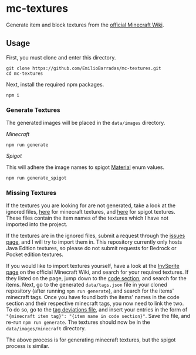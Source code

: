# mc-textures

Generate item and block textures from the [official Minecraft Wiki](https://minecraft.gamepedia.com/Minecraft_Wiki).

## Usage

First, you must clone and enter this directory.

```console
git clone https://github.com/EmilioBarradas/mc-textures.git
cd mc-textures
```

Next, install the required npm packages.

```console
npm i
```

### Generate Textures

The generated images will be placed in the `data/images` directory.

*Minecraft*

```console
npm run generate
```

*Spigot*

This will adhere the image names to spigot [Material](https://hub.spigotmc.org/javadocs/bukkit/org/bukkit/Material.html) enum values.

```console
npm run generate_spigot
```

### Missing Textures

If the textures you are looking for are not generated, take a look at the ignored files, [here](/data/ignored_tags.json) for minecraft textures, and [here](/data/ignored_materials.json) for spigot textures. These files contain the item names of the textures which I have not imported into the project.

If the textures are in the ignored files, submit a request through the [issues page](https://github.com/EmilioBarradas/mc-textures/issues), and I will try to import them in. This repository currently only hosts Java Edition textures, so please do not submit requests for Bedrock or Pocket edition textures.

If you would like to import textures yourself, have a look at the [InvSprite page](https://minecraft.gamepedia.com/Module:InvSprite) on the official Minecraft Wiki, and search for your required textures. If they listed on the page, jump down to the [code section](https://minecraft.gamepedia.com/Module:InvSprite#the-code), and search for the items. Next, go to the generated `data/tags.json` file in your cloned repository (after running `npm run generate`), and search for the items' minecraft tags. Once you have found both the items' names in the code section and their respective minecraft tags, you now need to link the two. To do so, go to the [tag deviations file](/data/tag_deviations.json), and insert your entries in the form of `"{minecraft item tag}": "{item name in code section}"`. Save the file, and re-run `npm run generate`. The textures should now be in the `data/images/minecraft` directory.

The above process is for generating minecraft textures, but the spigot process is similar.
